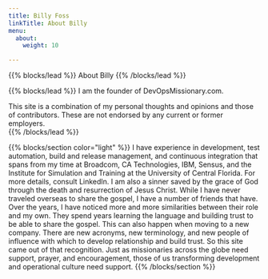 ```yaml
--- 
title: Billy Foss 
linkTitle: About Billy 
menu: 
  about: 
    weight: 10

--- 
```


{{% blocks/lead %}}
About Billy
{{% /blocks/lead %}} 

{{% blocks/lead %}}
I am the founder of DevOpsMissionary.com.

This site is a combination of my personal thoughts and opinions and those of contributors.  These are not endorsed by any current or former employers.  
{{% /blocks/lead %}} 

{{% blocks/section color="light" %}}
I have experience in development, test automation, build and release management, and continuous integration that spans from my time at Broadcom, CA Technologies, IBM, Sensus, and the Institute for Simulation and Training at the University of Central Florida. For more details, consult LinkedIn. I am also a sinner saved by the grace of God through the death and resurrection of Jesus Christ. While I have never traveled overseas to share the gospel, I have a number of friends that have.
Over the years, I have noticed more and more similarities between their role and my own. They spend years learning the language and building trust to be able to share the gospel. This can also happen when moving to a new company. There are new acronyms, new terminology, and new people of influence with which to develop relationship and build trust. So this site came out of that recognition. Just as missionaries across the globe need support, prayer, and encouragement, those of us transforming development and operational culture need support.
{{% /blocks/section %}}
